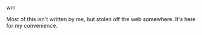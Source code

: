 wm

Most of this isn't written by me, but stolen off the web somewhere. It's here for my convenience.

